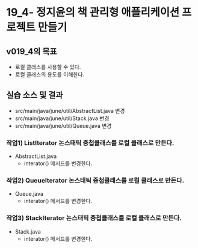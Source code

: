 # 19_4- 정지윤의 책 관리형 애플리케이션 프로젝트 만들기

## v019_4의 목표

- 로컬 클래스를 사용할 수 있다.
- 로컬 클래스의 용도를 이해한다.

## 실습 소스 및 결과

- src/main/java/june/util/AbstractList.java 변경
- src/main/java/june/util/Stack.java 변경
- src/main/java/june/util/Queue.java 변경


### 작업1) ListIterator 논스태틱 중첩클래스를 로컬 클래스로 만든다.

- AbstractList.java
  - interator() 메서드를 변경한다.
    
### 작업2) QueueIterator 논스태틱 중첩클래스를 로컬 클래스로 만든다.

- Queue.java
  - interator() 메서드를 변경한다.
  
### 작업3) StackIterator 논스태틱 중첩클래스를 로컬 클래스로 만든다.

- Stack.java
  - interator() 메서드를 변경한다.
